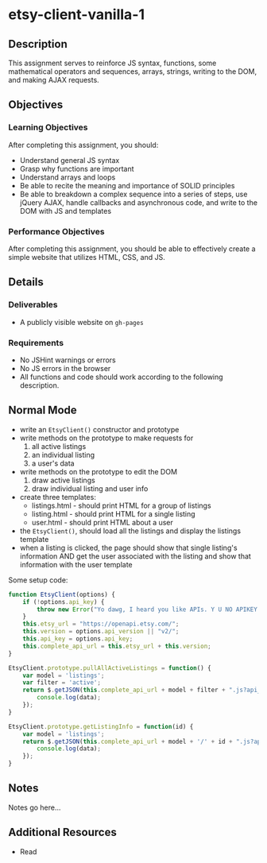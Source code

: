 # etsy-client-vanilla-1

## Description

This assignment serves to reinforce JS syntax, functions, some mathematical operators and sequences, arrays, strings, writing to the DOM, and making AJAX requests.

## Objectives

### Learning Objectives

After completing this assignment, you should:

* Understand general JS syntax
* Grasp why functions are important
* Understand arrays and loops
* Be able to recite the meaning and importance of SOLID principles
* Be able to breakdown a complex sequence into a series of steps, use jQuery AJAX, handle callbacks and asynchronous code, and write to the DOM with JS and templates


### Performance Objectives

After completing this assignment, you should be able to effectively create a simple website that utilizes HTML, CSS, and JS.

## Details

### Deliverables

* A publicly visible website on `gh-pages`

### Requirements

* No JSHint warnings or errors
* No JS errors in the browser
* All functions and code should work according to the following description.

## Normal Mode

- write an `EtsyClient()` constructor and prototype
- write methods on the prototype to make requests for
    1. all active listings
    2. an individual listing
    3. a user's data
- write methods on the prototype to edit the DOM
    1. draw active listings
    2. draw individual listing and user info
- create three templates:
    - listings.html - should print HTML for a group of listings
    - listing.html - should print HTML for a single listing
    - user.html - should print HTML about a user
- the `EtsyClient()`, should load all the listings and display the listings template
- when a listing is clicked, the page should show that single listing's information AND get the user associated with the listing and show that information with the user template

Some setup code:

```js
function EtsyClient(options) {
    if (!options.api_key) {
        throw new Error("Yo dawg, I heard you like APIs. Y U NO APIKEY!?!?");
    }
    this.etsy_url = "https://openapi.etsy.com/";
    this.version = options.api_version || "v2/";
    this.api_key = options.api_key;
    this.complete_api_url = this.etsy_url + this.version;
}

EtsyClient.prototype.pullAllActiveListings = function() {
    var model = 'listings';
    var filter = 'active';
    return $.getJSON(this.complete_api_url + model + filter + ".js?api_key=" + this.api_key + "&callback=?").then(function(data) {
        console.log(data);
    });
}

EtsyClient.prototype.getListingInfo = function(id) {
    var model = 'listings';
    return $.getJSON(this.complete_api_url + model + '/' + id + ".js?api_key=" + this.api_key + "&callback=?").then(function(data) {
        console.log(data);
    });
}
```

## Notes

Notes go here...

## Additional Resources

* Read []()
